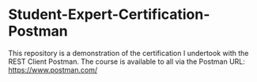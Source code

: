 # Student-Expert-Certification-Postman
This repository is a demonstration of the certification I undertook with the REST Client Postman. The course is available to all via the Postman URL: https://www.postman.com/

